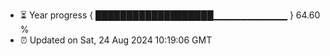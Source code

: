 - ⏳ Year progress { ███████████████████▁▁▁▁▁▁▁▁▁▁▁ } 64.60 %
- ⏰ Updated on Sat, 24 Aug 2024 10:19:06 GMT

